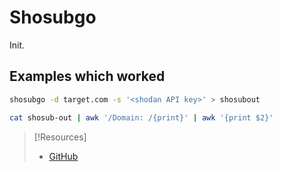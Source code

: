 
# Shosubgo
Init.
## Examples which worked
```bash
shosubgo -d target.com -s '<shodan API key>' > shosubout

cat shosub-out | awk '/Domain: /{print}' | awk '{print $2}'
```

> [!Resources]
> - [GitHub](https://github.com/incogbyte/shosubgo)